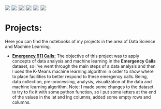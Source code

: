 <p>
<img align="center" src="https://camo.githubusercontent.com/66827c53581cfee18c55618697d74a3c6167932d3c1980fba2019ef7a3e553b0/68747470733a2f2f696d672e736869656c64732e696f2f62616467652f2d507974686f6e2d626c61636b3f7374796c653d666c61742d737175617265266c6f676f3d507974686f6e">
  
<img align="center" height="20em" src="https://camo.githubusercontent.com/19aea5e38e7ed16327b6b5774becd0124d6cd1bf2ed9d4a884612c7550509591/68747470733a2f2f696d672e736869656c64732e696f2f62616467652f2d50616e6461732d626c61636b3f7374796c653d666c61742d737175617265266c6f676f3d50616e646173">
  
<img align="center" height="20em" src="https://camo.githubusercontent.com/aac67c7c84ae44262f8fae37feb6598de0ca2f7f87cade7359492c8969aed846/68747470733a2f2f696d672e736869656c64732e696f2f62616467652f2d4e756d70792d626c61636b3f7374796c653d666c61742d737175617265266c6f676f3d4e756d7079">
  
<img align="center" height="20em" src="https://camo.githubusercontent.com/9dbadd907c95871192c902274c9081dd49f56e3d3c4b637bc56e714eb669aba8/68747470733a2f2f696d672e736869656c64732e696f2f62616467652f2d506c6f746c792d626c61636b3f7374796c653d666c61742d737175617265266c6f676f3d506c6f746c79">
  
<img align="center" height="20em" src="https://camo.githubusercontent.com/5c13e6bec9acbf009a3169e0c7c8cf758557b8fcbf4b6a55c659281ee18458cb/68747470733a2f2f696d672e736869656c64732e696f2f62616467652f2d5363696b69742532304c6561726e2d626c61636b3f7374796c653d666c61742d737175617265266c6f676f3d7363696b69742d6c6561726e">
 
<img align="center" height="20em" src="https://camo.githubusercontent.com/813b81ce8f5e635abd2e613a4db4b28244b0142e93b0a1a448b01915b203a022/68747470733a2f2f696d672e736869656c64732e696f2f62616467652f2d4a7570797465722d626c61636b3f7374796c653d666c61742d737175617265266c6f676f3d4a757079746572">
</p>


# Projects:
Here you can find the notebooks of my projects in the area of Data Science and Machine Learning.

* **[Emergency 911 Calls:](https://github.com/nicolassouz4/Data_Science/tree/main/Emergency%20-%20911%20Calls)** The objective of this project was to apply concepts of data analysis and machine learning in the <strong>Emergency Calls</strong> dataset, so I've went through the main steps of a data analysis and then I used the K-Means machine learning algorithm in order to show where to place facilities to better respond to these emergency calls. Being, data collection, pre-processing, analysis, visualization of the data and machine learning algorithm. Note: I made some changes to the dataset to try to fix it with some python function, so I put some letters at the end of the values in the lat and lng columns, added some empty rows and columns.
